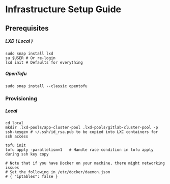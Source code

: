 # Infrastructure Setup Guide

## Prerequisites

##### LXD ( Local )

```
sudo snap install lxd
su $USER # Or re-login
lxd init # Defaults for everything
```

##### OpenTofu

```
sudo snap install --classic opentofu
```

### Provisioning

##### Local

```
cd local
mkdir .lxd-pools/app-cluster-pool .lxd-pools/gitlab-cluster-pool -p
ssh-keygen # ~/.ssh/id_rsa.pub to be copied into LXC containers for ssh access

tofu init
tofu apply -parallelism=1   # Handle race condition in tofu apply during ssh key copy

# Note that if you have Docker on your machine, there might networking issues
# Set the following in /etc/docker/daemon.json
# { "iptables": false }
```
